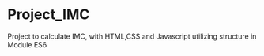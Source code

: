 # Project_IMC
Project to calculate IMC, with HTML,CSS and Javascript utilizing structure in Module ES6
